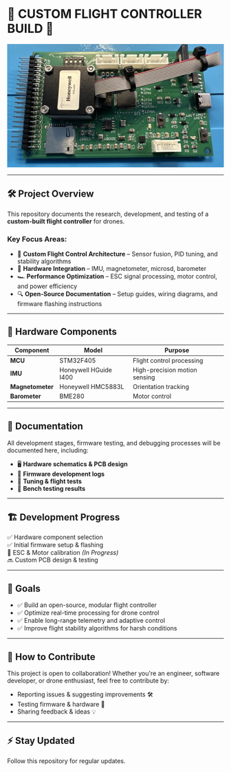 # 📡 CUSTOM FLIGHT CONTROLLER BUILD 🚀  

![Custom Flight Controller](Custom_Flight_Controller_Build.jpg)  

 
---

## 🛠️ Project Overview  
This repository documents the research, development, and testing of a **custom-built flight controller** for drones. 

### **Key Focus Areas:**  
- 🧠 **Custom Flight Control Architecture** – Sensor fusion, PID tuning, and stability algorithms  
- 🔌 **Hardware Integration** –  IMU, magnetometer, microsd, barometer
- 🏎️ **Performance Optimization** – ESC signal processing, motor control, and power efficiency  
- 🔍 **Open-Source Documentation** – Setup guides, wiring diagrams, and firmware flashing instructions  

---

## 🔩 Hardware Components  
| **Component**      | **Model**                 | **Purpose**                   |
|-------------------|--------------------------|-------------------------------|
| **MCU**          | STM32F405                 | Flight control processing     |
| **IMU**          | Honeywell HGuide I400     | High-precision motion sensing |
| **Magnetometer** | Honeywell HMC5883L        | Orientation tracking          |
| **Barometer**    | BME280                    | Motor control                 |


---

## 📖 Documentation  
All development stages, firmware testing, and debugging processes will be documented here, including:  
- 🖥️ **Hardware schematics & PCB design**  
- 📝 **Firmware development logs**  
- 🚁 **Tuning & flight tests**  
- 🔬 **Bench testing results**  

---

## 🏗️ Development Progress  
✅ Hardware component selection  
✅ Initial firmware setup & flashing  
🔄 ESC & Motor calibration *(In Progress)*  
🔜 Custom PCB design & testing  

---

## 🎯 Goals  
- ✅ Build an open-source, modular flight controller  
- ✅ Optimize real-time processing for drone control  
- ✅ Enable long-range telemetry and adaptive control  
- ✅ Improve flight stability algorithms for harsh conditions  

---

## 🔗 How to Contribute  
This project is open to collaboration! Whether you're an engineer, software developer, or drone enthusiast, feel free to contribute by:  
- Reporting issues & suggesting improvements 🛠️  
- Testing firmware & hardware 🧪  
- Sharing feedback & ideas 💡  

---

## ⚡ Stay Updated  
Follow this repository for regular updates.
